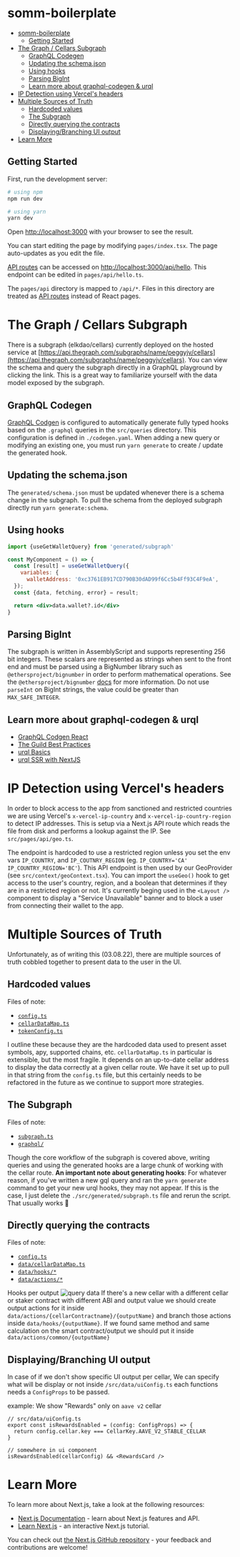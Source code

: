 # somm-boilerplate

- [somm-boilerplate](#somm-boilerplate)
  - [Getting Started](#getting-started)
- [The Graph / Cellars Subgraph](#the-graph--cellars-subgraph)
  - [GraphQL Codegen](#graphql-codegen)
  - [Updating the schema.json](#updating-the-schemajson)
  - [Using hooks](#using-hooks)
  - [Parsing BigInt](#parsing-bigint)
  - [Learn more about graphql-codegen & urql](#learn-more-about-graphql-codegen--urql)
- [IP Detection using Vercel's headers](#ip-detection-using-vercels-headers)
- [Multiple Sources of Truth](#multiple-sources-of-truth)
  - [Hardcoded values](#hardcoded-values)
  - [The Subgraph](#the-subgraph)
  - [Directly querying the contracts](#directly-querying-the-contracts)
  - [Displaying/Branching UI output](#displayingbranching-ui-output)
- [Learn More](#learn-more)

## Getting Started

First, run the development server:

```sh
# using npm
npm run dev

# using yarn
yarn dev
```

Open [http://localhost:3000](http://localhost:3000) with your browser to see the result.

You can start editing the page by modifying `pages/index.tsx`. The page auto-updates as you edit the file.

[API routes](https://nextjs.org/docs/api-routes/introduction) can be accessed on [http://localhost:3000/api/hello](http://localhost:3000/api/hello). This endpoint can be edited in `pages/api/hello.ts`.

The `pages/api` directory is mapped to `/api/*`. Files in this directory are treated as [API routes](https://nextjs.org/docs/api-routes/introduction) instead of React pages.

# The Graph / Cellars Subgraph

There is a subgraph (elkdao/cellars) currently deployed on the hosted service at [https://api.thegraph.com/subgraphs/name/peggyjv/cellars](https://api.thegraph.com/subgraphs/name/peggyjv/cellars). You can view the schema and query the subgraph directly in a GraphQL playground by clicking the link. This is a great way to familiarize yourself with the data model exposed by the subgraph.

## GraphQL Codegen

[GraphQL Codgen](https://www.graphql-code-generator.com/docs/getting-started) is configured to automatically generate fully typed hooks based on the `.graphql` queries in the `src/queries` directory. This configuration is defined in `./codegen.yaml`. When adding a new query or modifying an existing one, you must run `yarn generate` to create / update the generated hook.

## Updating the schema.json

The `generated/schema.json` must be updated whenever there is a schema change in the subgraph. To pull the schema from the deployed subgraph directly run `yarn generate:schema`.

## Using hooks

```jsx
import {useGetWalletQuery} from 'generated/subgraph'

const MyComponent = () => {
  const [result] = useGetWalletQuery({
    variables: {
      walletAddress: '0xc3761EB917CD790B30dAD99f6Cc5b4Ff93C4F9eA',
  });
  const {data, fetching, error} = result;

  return <div>data.wallet?.id</div>
}
```

## Parsing BigInt

The subgraph is written in AssemblyScript and supports representing 256 bit integers. These scalars are represented as strings when sent to the front end and must be parsed using a BigNumber library such as `@ethersproject/bignumber` in order to perform mathematical operations. See the `@ethersproject/bignumber` [docs](https://docs.ethers.io/v5/api/utils/bignumber/) for more information. Do not use `parseInt` on BigInt strings, the value could be greater than `MAX_SAFE_INTEGER`.

## Learn more about graphql-codegen & urql

- [GraphQL Codgen React](https://www.graphql-code-generator.com/docs/getting-started)
- [The Guild Best Practices](https://www.the-guild.dev/blog/graphql-codegen-best-practices)
- [urql Basics](https://formidable.com/open-source/urql/docs/basics/react-preact/)
- [urql SSR with NextJS](https://formidable.com/open-source/urql/docs/advanced/server-side-rendering/#using-getstaticprops-or-getserversideprops)

# IP Detection using Vercel's headers

In order to block access to the app from sanctioned and restricted countries we are using Vercel's `x-vercel-ip-country` and `x-vercel-ip-country-region` to detect IP addresses. This is setup via a Next.js API route which reads the file from disk and performs a lookup against the IP. See `src/pages/api/geo.ts`.

The endpoint is hardcoded to use a restricted region unless you set the env vars `IP_COUNTRY`, and `IP_COUTNRY_REGION` (eg. `IP_COUNTRY='CA'` `IP_COUNTRY_REGION='BC'`). This API endpoint is then used by our GeoProvider (see `src/context/geoContext.tsx`). You can import the `useGeo()` hook to get access to the user's country, region, and a boolean that determines if they are in a restricted region or not. It's currently beging used in the `<Layout />` component to display a "Service Unavailable" banner and to block a user from connecting their wallet to the app.

# Multiple Sources of Truth

Unfortunately, as of writing this (03.08.22), there are multiple sources of truth cobbled together to present data to the user in the UI.

## Hardcoded values

Files of note:

- [`config.ts`](./src/utils/config.ts)
- [`cellarDataMap.ts`](./src/data/cellarDataMap.ts)
- [`tokenConfig.ts`](./src/data/tokenConfig.ts)

I outline these because they are the hardcoded data used to present asset symbols, apy, supported chains, etc. `cellarDataMap.ts` in particular is extensible, but the most fragile. It depends on an up-to-date cellar address to display the data correctly at a given cellar route. We have it set up to pull in that string from the `config.ts` file, but this certainly needs to be refactored in the future as we continue to support more strategies.

## The Subgraph

Files of note:

- [`subgraph.ts`](./src/generated/subgraph.ts)
- [`graphql/`](./src/queries/)

Though the core workflow of the subgraph is covered above, writing queries and using the generated hooks are a large chunk of working with the cellar route. **An important note about generating hooks**: For whatever reason, if you've written a new gql query and ran the `yarn generate` command to get your new urql hooks, they may not appear. If this is the case, I just delete the `./src/generated/subgraph.ts` file and rerun the script. That usually works 🤘

## Directly querying the contracts

Files of note:

- [`config.ts`](./src/utils/config.ts)
- [`data/cellarDataMap.ts`](./src/data/actions/)
- [`data/hooks/*`](./src/data/hooks/)
- [`data/actions/*`](./src/data/actions/)

Hooks per output
![query data](./querying-data.png)
If there's a new cellar with a different cellar or staker contract with different ABI and output value we should create output actions for it inside `data/actions/{cellarContractname}/{outputName}` and branch those actions inside `data/hooks/{outputName}`. If we found same method and same calculation on the smart contract/output we should put it inside `data/actions/common/{outputName}`

## Displaying/Branching UI output

In case of if we don't show specific UI output per cellar, We can specify what will be display or not inside `/src/data/uiConfig.ts` each functions needs a `ConfigProps` to be passed.

example:
We show "Rewards" only on `aave v2` cellar

```tsx
// src/data/uiConfig.ts
export const isRewardsEnabled = (config: ConfigProps) => {
  return config.cellar.key === CellarKey.AAVE_V2_STABLE_CELLAR
}

// somewhere in ui component
isRewardsEnabled(cellarConfig) && <RewardsCard />
```

# Learn More

To learn more about Next.js, take a look at the following resources:

- [Next.js Documentation](https://nextjs.org/docs) - learn about Next.js features and API.
- [Learn Next.js](https://nextjs.org/learn) - an interactive Next.js tutorial.

You can check out [the Next.js GitHub repository](https://github.com/vercel/next.js/) - your feedback and contributions are welcome!
